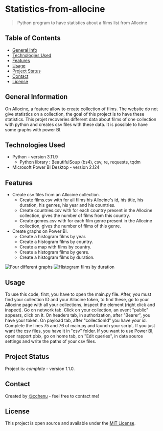 # Statistics-from-allocine
> Python program to have statistics about a films list from Allocine

## Table of Contents
* [General Info](#general-information)
* [Technologies Used](#technologies-used)
* [Features](#features)
* [Usage](#usage)
* [Project Status](#project-status)
* [Contact](#contact)
* [License](#license)


## General Information
On Allocine, a feature allow to create collection of films. The website do not give statistics on a collection, the goal of this project is to have these statistics. 
This projet recoveries different data about films of one collection with python and creates csv files with these data. It is possible to have some graphs with power BI.

## Technologies Used
- Python - version 3.11.9
  - Python library : BeautifulSoup (bs4), csv, re, requests, tqdm
- Microsoft Power BI Desktop - version 2.124

## Features
- Create csv files from an Allocine collection.
  - Create films.csv with for all films his Allocine's id, his title, his duration, his genres, his year and his countries.
  - Create countries.csv with for each country present in the Allocine collection, gives the number of films from this country.
  - Create genres.csv with for each film genre present in the Allocine collection, gives the number of films of this genre.
- Create graphs on Power BI.
  - Create a histogram films by year.
  - Create a histogram films by country.
  - Create a map with films by country.
  - Create a histogram films by genre.
  - Create a histogram films by duration.

![Four different graphs](https://zupimages.net/up/24/19/4cc1.png)
![Histogram films by duration](https://zupimages.net/up/24/19/fgw1.png)

## Usage
To use this code, first, you have to open the main.py file.
After, you must find your collection ID and your Allocine token, to find these, go to your Allocine page with all your collections, inspect the element (right click and inspect). Go on network tab. Click on your collection, an event "public" appears, click on it. On headers tab, in authorization, after "Bearer", you have your token. On payload tab, after "collectionId" you have your id.
Complete the lines 75 and 76 of main.py and launch your script.
If you just want the csv files, you have it in "csv" folder.
If you want to use Power BI, open rapport.pbix, go on home tab, on "Edit queries", in data source settings and write the paths of your csv files.


## Project Status
Project is: _complete_ - version 1.1.0.


## Contact
Created by [@cchenu](https://github.com/cchenu/) - feel free to contact me!

## License
This project is open source and available under the [MIT License](LICENSE).

